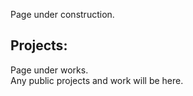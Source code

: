 Page under construction.
## Projects:
Page under works.<br>
Any public projects and work will be here.
